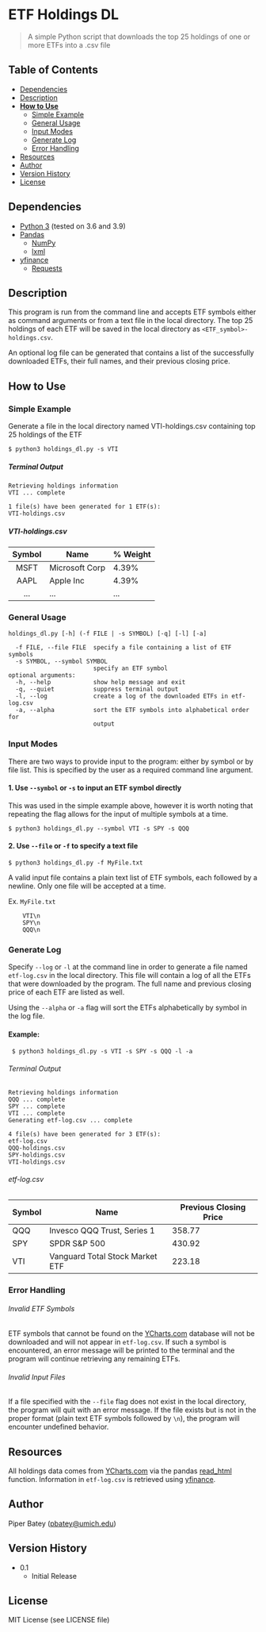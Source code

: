 # ETF Holdings DL

> A simple Python script that downloads the top 25 holdings of one or more ETFs into a .csv file


## Table of Contents

- [Dependencies](#dependencies)
- [Description](#description)
- [**How to Use**](#how-to-use)
  * [Simple Example](#simple-example)
  * [General Usage](#general-usage)
  * [Input Modes](#input-modes)
  * [Generate Log](#generate-log)
  * [Error Handling](#error-handling)
- [Resources](#resources)
- [Author](#author)
- [Version History](#version-history)
- [License](#license)

## Dependencies

* [Python 3](https://www.python.org/) (tested on 3.6 and 3.9)
* [Pandas](https://pandas.pydata.org/)
  * [NumPy](https://numpy.org/)
  * [lxml](https://pypi.org/project/lxml/)
* [yfinance](https://pypi.org/project/yfinance/)
    * [Requests](https://docs.python-requests.org/en/master/)

## Description

This program is run from the command line and accepts ETF symbols either as command arguments or from a text file in the local directory.
The top 25 holdings of each ETF will be saved in the local directory as `<ETF_symbol>-holdings.csv`.

An optional log file can be generated that contains a list of the successfully downloaded ETFs, their full names, and their previous closing price.


## How to Use

### Simple Example

Generate a file in the local directory named VTI-holdings.csv containing top 25 holdings of the ETF

    $ python3 holdings_dl.py -s VTI

##### Terminal Output
```
Retrieving holdings information
VTI ... complete

1 file(s) have been generated for 1 ETF(s):
VTI-holdings.csv
```

##### VTI-holdings.csv

|Symbol|Name          |% Weight|
|:------:|--------------|--------|
|MSFT  |Microsoft Corp|4.39%   |
|AAPL  |Apple Inc     |4.39%   |
| ... | ...           | ...    |


### General Usage
    holdings_dl.py [-h] (-f FILE | -s SYMBOL) [-q] [-l] [-a]

      -f FILE, --file FILE  specify a file containing a list of ETF symbols
      -s SYMBOL, --symbol SYMBOL
                            specify an ETF symbol
    optional arguments:
      -h, --help            show help message and exit
      -q, --quiet           suppress terminal output
      -l, --log             create a log of the downloaded ETFs in etf-log.csv
      -a, --alpha           sort the ETF symbols into alphabetical order for
                            output


### Input Modes

There are two ways to provide input to the program: either by symbol or by file list. This is specified by the user as a required command line argument.

#### 1. Use `--symbol` or `-s` to input an ETF symbol directly


This was used in the simple example above, however it is worth noting that repeating the flag allows for the input of multiple symbols at a time.

    $ python3 holdings_dl.py --symbol VTI -s SPY -s QQQ  


#### 2. Use `--file` or `-f` to specify a text file

    $ python3 holdings_dl.py -f MyFile.txt

   A valid input file contains a plain text list of ETF symbols, each followed by a newline. 
   Only one file will be accepted at a time.

Ex. `MyFile.txt`

        VTI\n
        SPY\n
        QQQ\n
        

### Generate Log
Specify `--log` or `-l` at the command line in order to 
generate a file named `etf-log.csv` in the local directory. 
This file will contain a log of all the ETFs that were downloaded by the program. 
The full name and previous closing price of each ETF are listed as well.

Using the `--alpha` or `-a` flag will sort the ETFs alphabetically by symbol in the log file.

#### Example:

     $ python3 holdings_dl.py -s VTI -s SPY -s QQQ -l -a

###### Terminal Output
```
Retrieving holdings information
QQQ ... complete
SPY ... complete
VTI ... complete
Generating etf-log.csv ... complete

4 file(s) have been generated for 3 ETF(s):
etf-log.csv
QQQ-holdings.csv
SPY-holdings.csv
VTI-holdings.csv
```

###### etf-log.csv

|Symbol|Name          |Previous Closing Price|
|------|--------------|----------------------|
|QQQ   |Invesco QQQ Trust, Series 1|358.77   |
|SPY   |SPDR S&P 500  |430.92                |
|VTI   |Vanguard Total Stock Market ETF|223.18 |



### Error Handling

###### Invalid ETF Symbols
ETF symbols that cannot be found on the [YCharts.com](https://ycharts.com/stocks) database will not be downloaded and will not appear in `etf-log.csv`.
If such a symbol is encountered, an error message will be printed to the terminal and the program will continue retrieving any remaining ETFs.

###### Invalid Input Files

If a file specified with the `--file` flag does not exist in the local directory, the program will quit with an error message.
If the file exists but is not in the proper format (plain text ETF symbols followed by `\n`), the program will encounter undefined behavior.


## Resources
All holdings data comes  from [YCharts.com](https://ycharts.com/stocks) via the pandas [read_html](https://pandas.pydata.org/pandas-docs/stable/reference/api/pandas.read_html.html) function.
Information in `etf-log.csv` is retrieved using [yfinance](https://pypi.org/project/yfinance/).

## Author

Piper Batey (pbatey@umich.edu)

## Version History

* 0.1
    * Initial Release

## License

MIT License (see LICENSE file)
